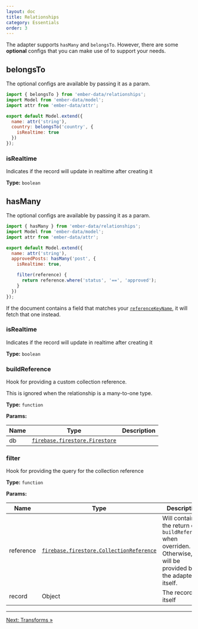 ```yaml
---
layout: doc
title: Relationships
category: Essentials
order: 3
---
```


The adapter supports `hasMany` and `belongsTo`. However, there are some **optional** configs that you can make use of to support your needs.

## belongsTo

The optional configs are available by passing it as a param.

```javascript
import { belongsTo } from 'ember-data/relationships';
import Model from 'ember-data/model';
import attr from 'ember-data/attr';

export default Model.extend({
  name: attr('string'),
  country: belongsTo('country', {
    isRealtime: true
  })
});
```

### isRealtime

Indicates if the record will update in realtime after creating it

**Type:** `boolean`

## hasMany

The optional configs are available by passing it as a param.

```javascript
import { hasMany } from 'ember-data/relationships';
import Model from 'ember-data/model';
import attr from 'ember-data/attr';

export default Model.extend({
  name: attr('string'),
  approvedPosts: hasMany('post', {
    isRealtime: true,

    filter(reference) {
      return reference.where('status', '==', 'approved');
    }
  })
});
```

If the document contains a field that matches your [`referenceKeyName`](02-configuration.md#settings), it will fetch that one instead.

### isRealtime

Indicates if the record will update in realtime after creating it

**Type:** `boolean`

### buildReference

Hook for providing a custom collection reference.

This is ignored when the relationship is a many-to-one type.

**Type:** `function`

**Params:**

| Name   | Type                                                                                                         | Description       |
| -------| ------------------------------------------------------------------------------------------------------------ | ----------------- |
| db     | [`firebase.firestore.Firestore`](https://firebase.google.com/docs/reference/js/firebase.firestore.Firestore) |                   |

### filter

Hook for providing the query for the collection reference

**Type:** `function`

**Params:**

| Name      | Type                                                                                                                             | Description                                                                                                     |
| --------- | -------------------------------------------------------------------------------------------------------------------------------- | --------------------------------------------------------------------------------------------------------------- |
| reference | [`firebase.firestore.CollectionReference`](https://firebase.google.com/docs/reference/js/firebase.firestore.CollectionReference) | Will contain the return of `buildReference` when overriden. Otherwise, it will be provided by the adapter itself. |
| record    | Object                                                                                                                           | The record itself                                                                                               |

---

[Next: Transforms »](transforms)
